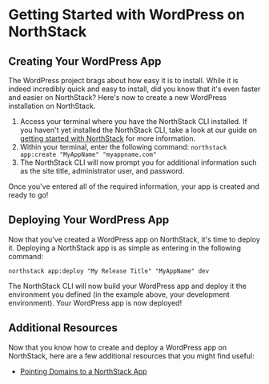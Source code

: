 # Getting Started with WordPress on NorthStack

## Creating Your WordPress App

The WordPress project brags about how easy it is to install. While it is indeed incredibly quick and easy to install, did you know that it's even faster and easier on NorthStack? Here's now to create a new WordPress installation on NorthStack.

1. Access your terminal where you have the NorthStack CLI installed. If you haven't yet installed the NorthStack CLI, take a look at our guide on [getting started with NorthStack](/getting-started.md) for more information. 
2. Within your terminal, enter the following command:
  `northstack app:create "MyAppName" "myappname.com"`
3. The NorthStack CLI will now prompt you for additional information such as the site title, administrator user, and password.

Once you've entered all of the required information, your app is created and ready to go!

## Deploying Your WordPress App

Now that you've created a WordPress app on NorthStack, it's time to deploy it. Deploying a NorthStack app is as simple as entering in the following command:

`northstack app:deploy "My Release Title" "MyAppName" dev`

The NorthStack CLI will now build your WordPress app and deploy it the environment you defined (in the example above, your development environment). Your WordPress app is now deployed!

## Additional Resources

Now that you know how to create and deploy a WordPress app on NorthStack, here are a few additional resources that you might find useful:

* [Pointing Domains to a NorthStack App](/general/pointing-domains.md)
